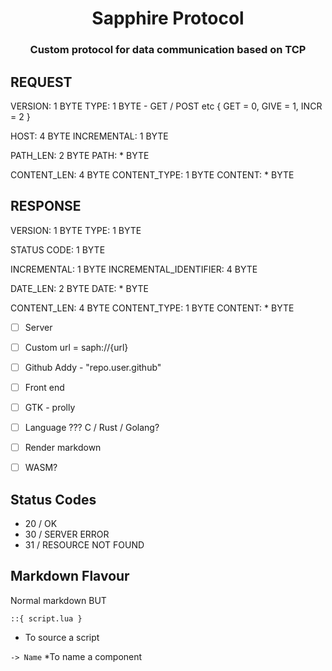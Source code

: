 <div align="center">

# Sapphire Protocol

### Custom protocol for data communication based on TCP

</div>

## REQUEST

VERSION: 1 BYTE
TYPE: 1 BYTE - GET / POST etc { GET = 0, GIVE = 1, INCR = 2 }

HOST: 4 BYTE
INCREMENTAL: 1 BYTE

PATH_LEN: 2 BYTE
PATH: * BYTE

CONTENT_LEN: 4 BYTE
CONTENT_TYPE: 1 BYTE
CONTENT: * BYTE

## RESPONSE

VERSION: 1 BYTE
TYPE: 1 BYTE

STATUS CODE: 1 BYTE

INCREMENTAL: 1 BYTE
INCREMENTAL_IDENTIFIER: 4 BYTE

DATE_LEN: 2 BYTE
DATE: * BYTE

CONTENT_LEN: 4 BYTE
CONTENT_TYPE: 1 BYTE
CONTENT: * BYTE


- [ ] Server
- [ ] Custom url = saph://{url}
- [ ] Github Addy - "repo.user.github"

- [ ] Front end
- [ ] GTK - prolly
- [ ] Language ??? C / Rust / Golang?

- [ ] Render markdown

- [ ] WASM?


## Status Codes

- 20 / OK
- 30 / SERVER ERROR
- 31 / RESOURCE NOT FOUND

## Markdown Flavour

Normal markdown BUT

`::{ script.lua }`
* To source a script

`-> Name`
*To name a component

